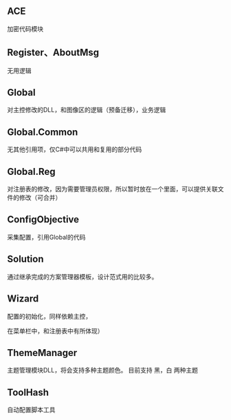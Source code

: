 ## ACE

加密代码模块

## Register、AboutMsg

无用逻辑

## Global

对主控修改的DLL，和图像区的逻辑（预备迁移），业务逻辑

## Global.Common

无其他引用项，仅C#中可以共用和复用的部分代码

## Global.Reg

对注册表的修改，因为需要管理员权限，所以暂时放在一个里面，可以提供关联文件的修改（可合并）

## ConfigObjective

采集配置，引用Global的代码

## Solution

通过继承完成的方案管理器模板，设计范式用的比较多。

## Wizard

配置的初始化，同样依赖主控，

在菜单栏中，和注册表中有所体现）

## ThemeManager

主题管理模块DLL，将会支持多种主题颜色。 目前支持 黑，白 两种主题

## ToolHash

自动配置脚本工具
